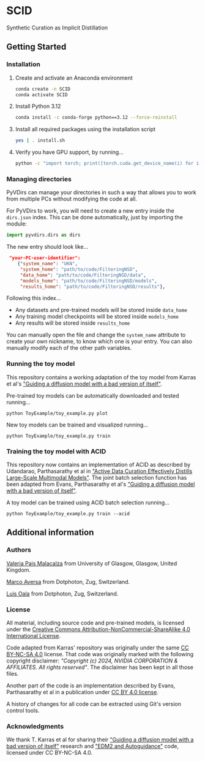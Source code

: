 # SCID
Synthetic Curation as Implicit Distillation

## Getting Started

### Installation

1. Create and activate an Anaconda environment

    ```bash
    conda create -n SCID
    conda activate SCID
    ```

2. Install Python 3.12

    ```bash
    conda install -c conda-forge python==3.12 --force-reinstall
    ```

3. Install all required packages using the installation script
    
    ```bash
    yes | . install.sh
    ```

4. Verify you have GPU support, by running...

    ```bash
    python -c "import torch; print([torch.cuda.get_device_name(i) for i in range(torch.cuda.device_count())])"
    ```

### Managing directories

PyVDirs can manage your directories in such a way that allows you to work from multiple PCs without modifying the code at all.

For PyVDirs to work, you will need to create a new entry inside the `dirs.json` index. This can be done automatically, just by importing the module:

```python
import pyvdirs.dirs as dirs
```

The new entry should look like...

```json
 "your-PC-user-identifier": 
    {"system_name": "UKN", 
     "system_home": "path/to/code/FilteringNSD", 
     "data_home": "path/to/code/FilteringNSD/data", 
     "models_home": "path/to/code/FilteringNSD/models", 
     "results_home": "path/to/code/FilteringNSD/results"}, 
```

Following this index...
- Any datasets and pre-trained models will be stored inside `data_home`
- Any training model checkpoints will be stored inside `models_home`
- Any results will be stored inside `results_home`

You can manually open the file and change the `system_name` attribute to create your own nickname, to know which one is your entry. You can also manually modify each of the other path variables.

### Running the toy model

This repository contains a working adaptation of the toy model from Karras et al's ["Guiding a diffusion model with a bad version of itself"](https://arxiv.org/abs/2406.02507).

Pre-trained toy models can be automatically downloaded and tested running...

```
python ToyExample/toy_example.py plot
```

New toy models can be trained and visualized running...

```
python ToyExample/toy_example.py train
```

### Training the toy model with ACID

This repository now contains an implementation of ACID as described by Udandarao, Parthasarathy et al in ["Active Data Curation Effectively Distills Large-Scale Multimodal Models"](https://arxiv.org/pdf/2411.18674). The joint batch selection function has been adapted from Evans, Parthasarathy et al's ["Guiding a diffusion model with a bad version of itself"](https://arxiv.org/abs/2406.17711).

A toy model can be trained using ACID batch selection running...

```
python ToyExample/toy_example.py train --acid
```

## Additional information

### Authors

[Valeria Pais Malacalza](v.pais-malacalza.1@research.gla.ac.uk) from University of Glasgow, Glasgow, United Kingdom.

[Marco Aversa](marco.aversa@dotphoton.com) from Dotphoton, Zug, Switzerland.

[Luis Oala](luis.oala@dotphoton.com) from Dotphoton, Zug, Switzerland.

### License

All material, including source code and pre-trained models, is licensed under the [Creative Commons Attribution-NonCommercial-ShareAlike 4.0 International License](http://creativecommons.org/licenses/by-nc-sa/4.0/).

Code adapted from Karras' repository was originally under the same [CC BY-NC-SA 4.0](http://creativecommons.org/licenses/by-nc-sa/4.0/) license. That code was originally marked with the following copyright disclaimer: _"Copyright (c) 2024, NVIDIA CORPORATION & AFFILIATES. All rights reserved"_. The disclaimer has been kept in all those files.

Another part of the code is an implementation described by Evans, Parthasarathy et al in a publication under [CC BY 4.0 license](https://creativecommons.org/licenses/by/4.0/).

A history of changes for all code can be extracted using Git's version control tools.

### Acknowledgments

We thank T. Karras et al for sharing their ["Guiding a diffusion model with a bad version of itself"](https://arxiv.org/abs/2406.02507) research and ["EDM2 and Autoguidance"](https://github.com/NVlabs/edm2) code, licensed under CC BY-NC-SA 4.0.
